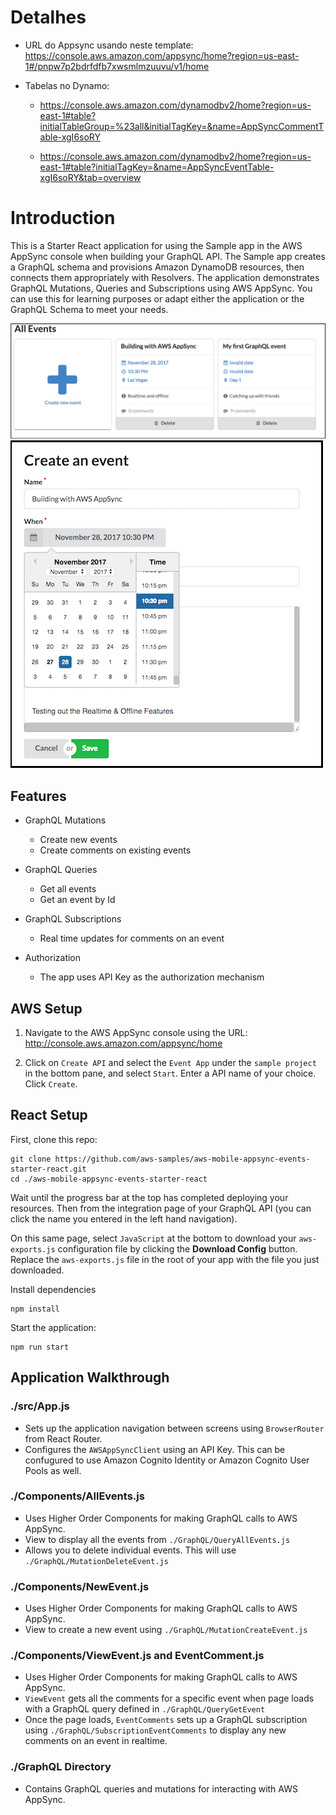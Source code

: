 # Detalhes

- URL do Appsync usando neste template: https://console.aws.amazon.com/appsync/home?region=us-east-1#/pnpw7p2bdrfdfb7xwsmlmzuuvu/v1/home

- Tabelas no Dynamo: 
  -   https://console.aws.amazon.com/dynamodbv2/home?region=us-east-1#table?initialTableGroup=%23all&initialTagKey=&name=AppSyncCommentTable-xgI6soRY

  - https://console.aws.amazon.com/dynamodbv2/home?region=us-east-1#table?initialTagKey=&name=AppSyncEventTable-xgI6soRY&tab=overview


# Introduction

This is a Starter React application for using the Sample app in the AWS AppSync console when building your GraphQL API. The Sample app creates a GraphQL schema and provisions Amazon DynamoDB resources, then connects them appropriately with Resolvers. The application demonstrates GraphQL Mutations, Queries and Subscriptions using AWS AppSync. You can use this for learning purposes or adapt either the application or the GraphQL Schema to meet your needs.

![EventDetails](media/AllEvents.png)
![EventDetails](media/CreateEvent.png)

## Features

- GraphQL Mutations
  - Create new events
  - Create comments on existing events

- GraphQL Queries
  - Get all events
  - Get an event by Id

- GraphQL Subscriptions
  - Real time updates for comments on an event

- Authorization
  - The app uses API Key as the authorization mechanism

## AWS Setup

1. Navigate to the AWS AppSync console using the URL: http://console.aws.amazon.com/appsync/home

2. Click on `Create API` and select the `Event App` under the `sample project` in the bottom pane, and select `Start`. Enter a API name of your choice. Click `Create`.


## React Setup

First, clone this repo:

```
git clone https://github.com/aws-samples/aws-mobile-appsync-events-starter-react.git
cd ./aws-mobile-appsync-events-starter-react
```

Wait until the progress bar at the top has completed deploying your resources. Then from the integration page of your GraphQL API (you can click the name you entered in the left hand navigation). 

On this same page, select `JavaScript` at the bottom to download your `aws-exports.js` configuration file by clicking the **Download Config** button. Replace the `aws-exports.js` file in the root of your app with the file you just downloaded.

Install dependencies
```
npm install
```

Start the application:
```
npm run start
```

## Application Walkthrough

### ./src/App.js

- Sets up the application navigation between screens using `BrowserRouter` from React Router.
- Configures the `AWSAppSyncClient` using an API Key. This can be confugured to use Amazon Cognito Identity or Amazon Cognito User Pools as well.


### ./Components/AllEvents.js

- Uses Higher Order Components for making GraphQL calls to AWS AppSync.
- View to display all the events from `./GraphQL/QueryAllEvents.js`
- Allows you to delete individual events. This will use `./GraphQL/MutationDeleteEvent.js`

### ./Components/NewEvent.js

- Uses Higher Order Components for making GraphQL calls to AWS AppSync.
- View to create a new event using `./GraphQL/MutationCreateEvent.js`

### ./Components/ViewEvent.js and EventComment.js

- Uses Higher Order Components for making GraphQL calls to AWS AppSync.
- `ViewEvent` gets all the comments for a specific event when page loads with a GraphQL query defined in `./GraphQL/QueryGetEvent`
- Once the page loads, `EventComments` sets up a GraphQL subscription using `./GraphQL/SubscriptionEventComments` to display any new comments on an event in realtime.

### ./GraphQL Directory

- Contains GraphQL queries and mutations for interacting with AWS AppSync.


